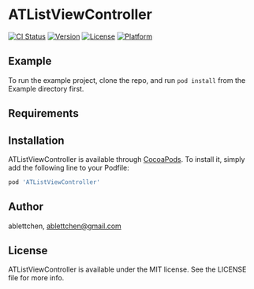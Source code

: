 # ATListViewController

[![CI Status](https://img.shields.io/travis/ablettchen/ATListViewController.svg?style=flat)](https://travis-ci.org/ablettchen/ATListViewController)
[![Version](https://img.shields.io/cocoapods/v/ATListViewController.svg?style=flat)](https://cocoapods.org/pods/ATListViewController)
[![License](https://img.shields.io/cocoapods/l/ATListViewController.svg?style=flat)](https://cocoapods.org/pods/ATListViewController)
[![Platform](https://img.shields.io/cocoapods/p/ATListViewController.svg?style=flat)](https://cocoapods.org/pods/ATListViewController)

## Example

To run the example project, clone the repo, and run `pod install` from the Example directory first.

## Requirements

## Installation

ATListViewController is available through [CocoaPods](https://cocoapods.org). To install
it, simply add the following line to your Podfile:

```ruby
pod 'ATListViewController'
```

## Author

ablettchen, ablettchen@gmail.com

## License

ATListViewController is available under the MIT license. See the LICENSE file for more info.
